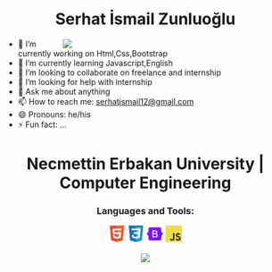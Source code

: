 <h1 align="center"> <b> Serhat İsmail Zunluoğlu </b> </h1>

<img src="https://media.giphy.com/media/SWoSkN6DxTszqIKEqv/giphy.gif" align="right" width="400" />


- 🔭 I’m currently working on Html,Css,Bootstrap
- 🌱 I’m currently learning Javascript,English
- 👯 I’m looking to collaborate on freelance and internship
- 🤔 I’m looking for help with internship
- 💬 Ask me about anything
- 📫 How to reach me: serhatismail12@gmail.com
- 😄 Pronouns: he/his
- ⚡ Fun fact: ...

   
<h1 align="center"> <b> Necmettin Erbakan University | Computer Engineering </b> </h1>

<h3 align="center">Languages and Tools:</h3>
<p align="center">
 
<img src="https://raw.githubusercontent.com/devicons/devicon/master/icons/html5/html5-original.svg" alt="html5" width="30" height="30"/>
<img src="https://raw.githubusercontent.com/devicons/devicon/master/icons/css3/css3-original.svg" alt="css3" width="30" height="30"/>
<img src="https://raw.githubusercontent.com/devicons/devicon/master/icons/bootstrap/bootstrap-original.svg" alt="bootstrap" width="30" height="30"/>   
<img src="https://raw.githubusercontent.com/devicons/devicon/master/icons/javascript/javascript-original.svg" alt="javascript" width="30" height="30"/>

</p>




<div align="center">
<img src="https://komarev.com/ghpvc/?username=serhatzunluoglu&&style=flat-square" align="center" />
</div>  
  
